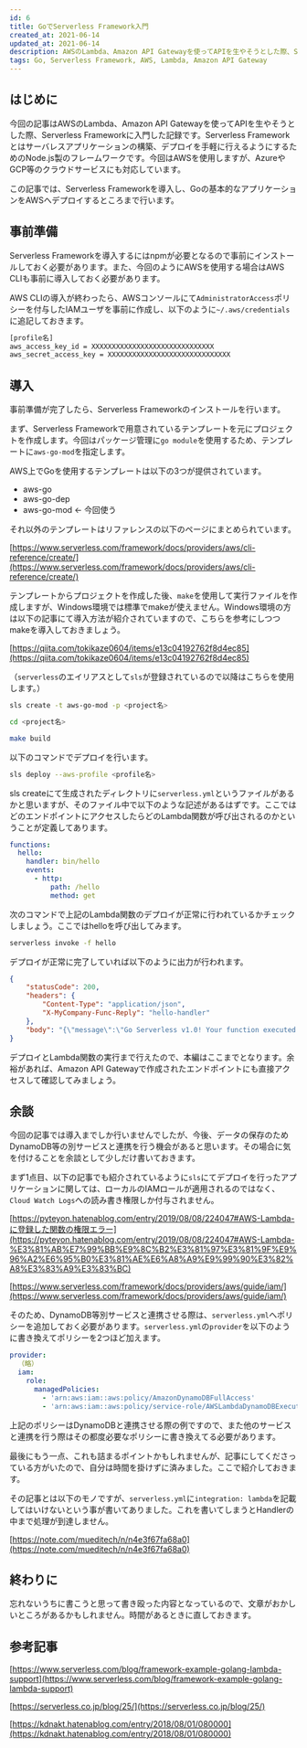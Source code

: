 ```yaml
---
id: 6
title: GoでServerless Framework入門
created_at: 2021-06-14
updated_at: 2021-06-14
description: AWSのLambda、Amazon API Gatewayを使ってAPIを生やそうとした際、Serverless Frameworkに入門したお話
tags: Go, Serverless Framework, AWS, Lambda, Amazon API Gateway
---
```


## はじめに

今回の記事はAWSのLambda、Amazon API Gatewayを使ってAPIを生やそうとした際、Serverless Frameworkに入門した記録です。Serverless Frameworkとはサーバレスアプリケーションの構築、デプロイを手軽に行えるようにするためのNode.js製のフレームワークです。今回はAWSを使用しますが、AzureやGCP等のクラウドサービスにも対応しています。

この記事では、Serverless Frameworkを導入し、Goの基本的なアプリケーションをAWSへデプロイするところまで行います。

## 事前準備

Serverless Frameworkを導入するにはnpmが必要となるので事前にインストールしておく必要があります。また、今回のようにAWSを使用する場合はAWS CLIも事前に導入しておく必要があります。

AWS CLIの導入が終わったら、AWSコンソールにて`AdministratorAccess`ポリシーを付与したIAMユーザを事前に作成し、以下のように`~/.aws/credentials`に追記しておきます。

```bash
[profile名]
aws_access_key_id = XXXXXXXXXXXXXXXXXXXXXXXXXXXXXX
aws_secret_access_key = XXXXXXXXXXXXXXXXXXXXXXXXXXXXXX
```

## 導入

事前準備が完了したら、Serverless Frameworkのインストールを行います。

まず、Serverless Frameworkで用意されているテンプレートを元にプロジェクトを作成します。今回はパッケージ管理に`go module`を使用するため、テンプレートに`aws-go-mod`を指定します。

AWS上でGoを使用するテンプレートは以下の3つが提供されています。

- aws-go
- aws-go-dep
- aws-go-mod ← 今回使う

それ以外のテンプレートはリファレンスの以下のページにまとめられています。

[https://www.serverless.com/framework/docs/providers/aws/cli-reference/create/](https://www.serverless.com/framework/docs/providers/aws/cli-reference/create/)

テンプレートからプロジェクトを作成した後、`make`を使用して実行ファイルを作成しますが、Windows環境では標準でmakeが使えません。Windows環境の方は以下の記事にて導入方法が紹介されていますので、こちらを参考にしつつmakeを導入しておきましょう。

[https://qiita.com/tokikaze0604/items/e13c04192762f8d4ec85](https://qiita.com/tokikaze0604/items/e13c04192762f8d4ec85)

（`serverless`のエイリアスとして`sls`が登録されているので以降はこちらを使用します。）

```bash
sls create -t aws-go-mod -p <project名>

cd <project名>

make build
```

以下のコマンドでデプロイを行います。

```bash
sls deploy --aws-profile <profile名>
```

sls createにて生成されたディレクトリに`serverless.yml`というファイルがあるかと思いますが、そのファイル中で以下のような記述があるはずです。ここではどのエンドポイントにアクセスしたらどのLambda関数が呼び出されるのかということが定義してあります。

```yaml
functions:
  hello:
    handler: bin/hello
    events:
      - http:
          path: /hello
          method: get
```

次のコマンドで上記のLambda関数のデプロイが正常に行われているかチェックしましょう。ここではhelloを呼び出してみます。

```bash
serverless invoke -f hello
```

デプロイが正常に完了していれば以下のように出力が行われます。

```json
{
    "statusCode": 200,
    "headers": {
        "Content-Type": "application/json",
        "X-MyCompany-Func-Reply": "hello-handler"
    },
    "body": "{\"message\":\"Go Serverless v1.0! Your function executed successfully!\"}"
}
```

デプロイとLambda関数の実行まで行えたので、本編はここまでとなります。余裕があれば、Amazon API Gatewayで作成されたエンドポイントにも直接アクセスして確認してみましょう。

## 余談

今回の記事では導入までしか行いませんでしたが、今後、データの保存のためDynamoDB等の別サービスと連携を行う機会があると思います。その場合に気を付けることを余談として少しだけ書いておきます。

まず1点目、以下の記事でも紹介されているように`sls`にてデプロイを行ったアプリケーションに関しては、ローカルのIAMロールが適用されるのではなく、`Cloud Watch Logs`への読み書き権限しか付与されません。

[https://pyteyon.hatenablog.com/entry/2019/08/08/224047#AWS-Lambda-に登録した関数の権限エラー](https://pyteyon.hatenablog.com/entry/2019/08/08/224047#AWS-Lambda-%E3%81%AB%E7%99%BB%E9%8C%B2%E3%81%97%E3%81%9F%E9%96%A2%E6%95%B0%E3%81%AE%E6%A8%A9%E9%99%90%E3%82%A8%E3%83%A9%E3%83%BC)

[https://www.serverless.com/framework/docs/providers/aws/guide/iam/](https://www.serverless.com/framework/docs/providers/aws/guide/iam/)

そのため、DynamoDB等別サービスと連携させる際は、`serverless.yml`へポリシーを追加しておく必要があります。`serverless.yml`の`provider`を以下のように書き換えてポリシーを2つほど加えます。

```yaml
provider:
  （略）
  iam:
    role:
      managedPolicies:
        - 'arn:aws:iam::aws:policy/AmazonDynamoDBFullAccess'
        - 'arn:aws:iam::aws:policy/service-role/AWSLambdaDynamoDBExecutionRole'
```

上記のポリシーはDynamoDBと連携させる際の例ですので、また他のサービスと連携を行う際はその都度必要なポリシーに書き換えてる必要があります。

最後にもう一点、これも詰まるポイントかもしれませんが、記事にしてくださっている方がいたので、自分は時間を掛けずに済みました。ここで紹介しておきます。

その記事とは以下のモノですが、`serverless.yml`に`integration: lambda`を記載してはいけないという事が書いてありました。これを書いてしまうとHandlerの中まで処理が到達しません。

[https://note.com/mueditech/n/n4e3f67fa68a0](https://note.com/mueditech/n/n4e3f67fa68a0)

## 終わりに

忘れないうちに書こうと思って書き殴った内容となっているので、文章がおかしいところがあるかもしれません。時間があるときに直しておきます。

## 参考記事

[https://www.serverless.com/blog/framework-example-golang-lambda-support](https://www.serverless.com/blog/framework-example-golang-lambda-support)

[https://serverless.co.jp/blog/25/](https://serverless.co.jp/blog/25/)

[https://kdnakt.hatenablog.com/entry/2018/08/01/080000](https://kdnakt.hatenablog.com/entry/2018/08/01/080000)